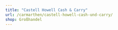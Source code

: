 ```yaml
---
title: "Castell Howell Cash & Carry"
url: /carmarthen/castell-howell-cash-und-carry/
shop: Großhandel
---
```

